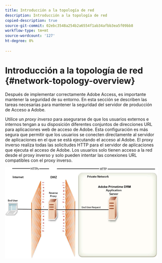 ```yaml
---
title: Introducción a la topología de red
description: Introducción a la topología de red
copied-description: true
source-git-commit: 02ebc3548a254b2a6554f1ab34afbb3ea5f09bb8
workflow-type: tm+mt
source-wordcount: '127'
ht-degree: 0%

---
```


# Introducción a la topología de red {#network-topology-overview}

Después de implementar correctamente Adobe Access, es importante mantener la seguridad de su entorno. En esta sección se describen las tareas necesarias para mantener la seguridad del servidor de producción de Acceso a Adobe.

Utilice un *proxy inverso* para asegurarse de que los usuarios externos e internos tengan a su disposición diferentes conjuntos de direcciones URL para aplicaciones web de acceso de Adobe. Esta configuración es más segura que permitir que los usuarios se conecten directamente al servidor de aplicaciones en el que se está ejecutando el acceso al Adobe. El proxy inverso realiza todas las solicitudes HTTP para el servidor de aplicaciones que ejecuta el acceso de Adobe. Los usuarios solo tienen acceso a la red desde el proxy inverso y solo pueden intentar las conexiones URL compatibles con el proxy inverso.

<!--<a id="fig-frx-dcg-44"></a>-->

![](assets/AdobeAccess_4_SecureDeployment_web.png)
